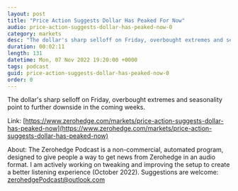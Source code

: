 ```yaml
---
layout: post
title: "Price Action Suggests Dollar Has Peaked For Now"
audio: price-action-suggests-dollar-has-peaked-now-0
category: markets
desc: "The dollar's sharp selloff on Friday, overbought extremes and seasonality point to further downside in the coming weeks."
duration: 00:02:11
length: 131
datetime: Mon, 07 Nov 2022 19:20:00 +0000
tags: podcast
guid: price-action-suggests-dollar-has-peaked-now-0
order: 0
---
```

The dollar's sharp selloff on Friday, overbought extremes and seasonality point to further downside in the coming weeks.

Link: [https://www.zerohedge.com/markets/price-action-suggests-dollar-has-peaked-now](https://www.zerohedge.com/markets/price-action-suggests-dollar-has-peaked-now)

About: The Zerohedge Podcast is a non-commercial, automated program, designed to give people a way to get news from Zerohedge in an audio format.  I am actively working on tweaking and improving the setup to create a better listening experience (October 2022).  Suggestions are welcome: [zerohedgePodcast@outlook.com](mailto:zerohedgePodcast@outlook.com)
